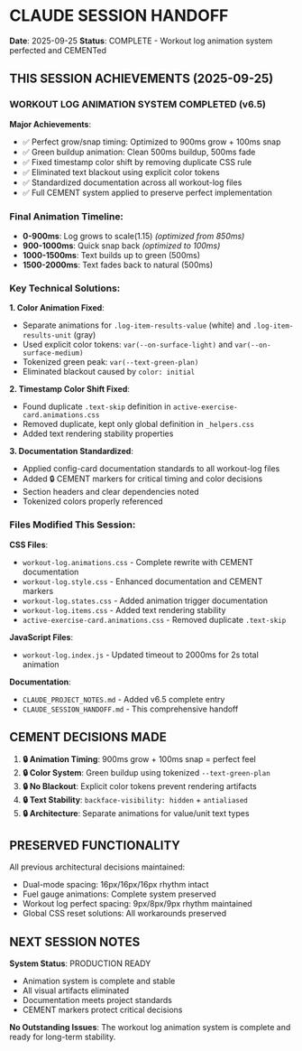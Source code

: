 # CLAUDE SESSION HANDOFF

**Date**: 2025-09-25
**Status**: COMPLETE - Workout log animation system perfected and CEMENTed

## THIS SESSION ACHIEVEMENTS (2025-09-25)

### WORKOUT LOG ANIMATION SYSTEM COMPLETED (v6.5)

**Major Achievements**:
- ✅ Perfect grow/snap timing: Optimized to 900ms grow + 100ms snap
- ✅ Green buildup animation: Clean 500ms buildup, 500ms fade
- ✅ Fixed timestamp color shift by removing duplicate CSS rule
- ✅ Eliminated text blackout using explicit color tokens
- ✅ Standardized documentation across all workout-log files
- ✅ Full CEMENT system applied to preserve perfect implementation

### Final Animation Timeline:
- **0-900ms**: Log grows to scale(1.15) *(optimized from 850ms)*
- **900-1000ms**: Quick snap back *(optimized to 100ms)*
- **1000-1500ms**: Text builds up to green (500ms)
- **1500-2000ms**: Text fades back to natural (500ms)

### Key Technical Solutions:

**1. Color Animation Fixed**:
- Separate animations for `.log-item-results-value` (white) and `.log-item-results-unit` (gray)
- Used explicit color tokens: `var(--on-surface-light)` and `var(--on-surface-medium)`
- Tokenized green peak: `var(--text-green-plan)`
- Eliminated blackout caused by `color: initial`

**2. Timestamp Color Shift Fixed**:
- Found duplicate `.text-skip` definition in `active-exercise-card.animations.css`
- Removed duplicate, kept only global definition in `_helpers.css`
- Added text rendering stability properties

**3. Documentation Standardized**:
- Applied config-card documentation standards to all workout-log files
- Added 🔒 CEMENT markers for critical timing and color decisions
- Section headers and clear dependencies noted
- Tokenized colors properly referenced

### Files Modified This Session:

**CSS Files**:
- `workout-log.animations.css` - Complete rewrite with CEMENT documentation
- `workout-log.style.css` - Enhanced documentation and CEMENT markers
- `workout-log.states.css` - Added animation trigger documentation
- `workout-log.items.css` - Added text rendering stability
- `active-exercise-card.animations.css` - Removed duplicate `.text-skip`

**JavaScript Files**:
- `workout-log.index.js` - Updated timeout to 2000ms for 2s total animation

**Documentation**:
- `CLAUDE_PROJECT_NOTES.md` - Added v6.5 complete entry
- `CLAUDE_SESSION_HANDOFF.md` - This comprehensive handoff

## CEMENT DECISIONS MADE

1. **🔒 Animation Timing**: 900ms grow + 100ms snap = perfect feel
2. **🔒 Color System**: Green buildup using tokenized `--text-green-plan`
3. **🔒 No Blackout**: Explicit color tokens prevent rendering artifacts
4. **🔒 Text Stability**: `backface-visibility: hidden` + `antialiased`
5. **🔒 Architecture**: Separate animations for value/unit text types

## PRESERVED FUNCTIONALITY

All previous architectural decisions maintained:
- Dual-mode spacing: 16px/16px/16px rhythm intact
- Fuel gauge animations: Complete system preserved
- Workout log perfect spacing: 9px/8px/9px rhythm maintained
- Global CSS reset solutions: All workarounds preserved

## NEXT SESSION NOTES

**System Status**: PRODUCTION READY
- Animation system is complete and stable
- All visual artifacts eliminated
- Documentation meets project standards
- CEMENT markers protect critical decisions

**No Outstanding Issues**: The workout log animation system is complete and ready for long-term stability.